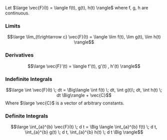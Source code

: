 Let $\large \vec{F}(t) = \langle f(t), g(t), h(t) \rangle$  where f, g, h are continuous.

### Limits

$$\large \lim_{t\rightarrow c} \vec{F}(t) = \langle \lim f(t), \lim g(t), \lim h(t) \rangle$$

### Derivatives
$$\large \vec{F}'(t) = \langle f'(t), g'(t) , h'(t) \rangle$$

### Indefinite Integrals
$$\large \int \vec{F}(t) \; dt = \Big\langle \int f(t) \; dt, \int g(t)\; dt, \int h(t) \; dt \Big\rangle + \vec{C}$$
Where $\large \vec{C}$  is a vector of arbitrary constants.

### Definite Integrals
$$\large \int_{a}^{b} \vec{F}(t) \; d t = \Big \langle \int_{a}^{b} f(t) \; d t, \int_{a}^{b} g(t) \; d t, \int_{a}^{b} h(t) \; d t \Big \rangle$$
